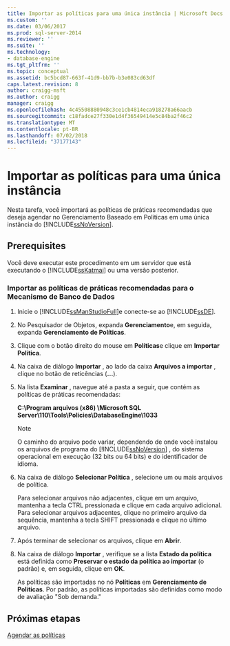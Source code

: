 ```yaml
---
title: Importar as políticas para uma única instância | Microsoft Docs
ms.custom: ''
ms.date: 03/06/2017
ms.prod: sql-server-2014
ms.reviewer: ''
ms.suite: ''
ms.technology:
- database-engine
ms.tgt_pltfrm: ''
ms.topic: conceptual
ms.assetid: bc5bcd87-663f-41d9-bb7b-b3e083cd63df
caps.latest.revision: 8
author: craigg-msft
ms.author: craigg
manager: craigg
ms.openlocfilehash: 4c45508880948c3ce1cb4814eca918278a66aacb
ms.sourcegitcommit: c18fadce27f330e1d4f36549414e5c84ba2f46c2
ms.translationtype: MT
ms.contentlocale: pt-BR
ms.lasthandoff: 07/02/2018
ms.locfileid: "37177143"
---
```

# <a name="import-the-policies-to-a-single-instance"></a>Importar as políticas para uma única instância
  Nesta tarefa, você importará as políticas de práticas recomendadas que deseja agendar no Gerenciamento Baseado em Políticas em uma única instância do [!INCLUDE[ssNoVersion](../includes/ssnoversion-md.md)].  
  
## <a name="prerequisites"></a>Prerequisites  
 Você deve executar este procedimento em um servidor que está executando o [!INCLUDE[ssKatmai](../includes/sskatmai-md.md)] ou uma versão posterior.  
  
### <a name="import-the-best-practices-policies-for-the-database-engine"></a>Importar as políticas de práticas recomendadas para o Mecanismo de Banco de Dados  
  
1.  Inicie o [!INCLUDE[ssManStudioFull](../includes/ssmanstudiofull-md.md)]e conecte-se ao [!INCLUDE[ssDE](../includes/ssde-md.md)].  
  
2.  No Pesquisador de Objetos, expanda **Gerenciamento**e, em seguida, expanda **Gerenciamento de Políticas**.  
  
3.  Clique com o botão direito do mouse em **Políticas**e clique em **Importar Política**.  
  
4.  Na caixa de diálogo **Importar** , ao lado da caixa **Arquivos a importar** , clique no botão de reticências (**…**).  
  
5.  Na lista **Examinar** , navegue até a pasta a seguir, que contém as políticas de práticas recomendadas:  
  
     **C:\Program arquivos (x86) \Microsoft SQL Server\110\Tools\Policies\DatabaseEngine\1033**  
  
    > [!NOTE]  
    >  O caminho do arquivo pode variar, dependendo de onde você instalou os arquivos de programa do [!INCLUDE[ssNoVersion](../includes/ssnoversion-md.md)] , do sistema operacional em execução (32 bits ou 64 bits) e do identificador de idioma.  
  
6.  Na caixa de diálogo **Selecionar Política** , selecione um ou mais arquivos de política.  
  
     Para selecionar arquivos não adjacentes, clique em um arquivo, mantenha a tecla CTRL pressionada e clique em cada arquivo adicional. Para selecionar arquivos adjacentes, clique no primeiro arquivo da sequência, mantenha a tecla SHIFT pressionada e clique no último arquivo.  
  
7.  Após terminar de selecionar os arquivos, clique em **Abrir**.  
  
8.  Na caixa de diálogo **Importar** , verifique se a lista **Estado da política** está definida como **Preservar o estado da política ao importar** (o padrão) e, em seguida, clique em **OK**.  
  
     As políticas são importadas no nó **Políticas** em **Gerenciamento de Políticas**. Por padrão, as políticas importadas são definidas como modo de avaliação "Sob demanda."  
  
## <a name="next-steps"></a>Próximas etapas  
 [Agendar as políticas](../../2014/tutorials/schedule-the-policies.md)  
  
  
